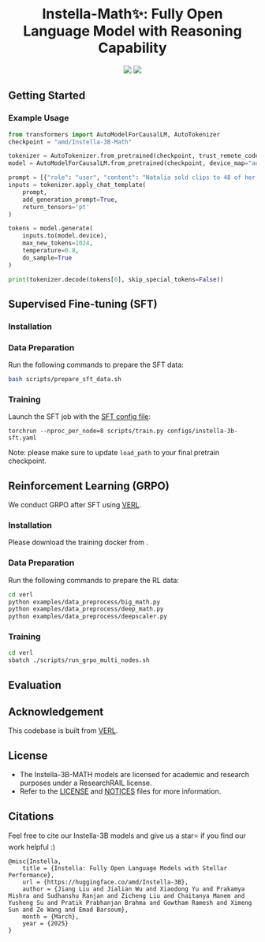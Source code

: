 <div align="center">
  <br>
  <br>
  <h1>Instella-Math✨: Fully Open Language Model with Reasoning Capability</h1>
<a href='https://huggingface.co/AIG-GenAI/Instella-3B-Math'><img src='https://img.shields.io/badge/%F0%9F%A4%97%20Hugging%20Face-Model-blue'></a>
<a href='https://rocm.blogs.amd.com/artificial-intelligence/introducing-instella-3B/README.html'><img src='https://img.shields.io/badge/Technical-Blog-red'></a> 
</div>



[^1]: Here even for instruct models, we compared against pre-training tokens as 1) exact open weigth instruct model training token numbers are unknown, and 2) adding instruct model training tokens (in billions) leads to marginally insignificant shift in trends.
## Getting Started

### Example Usage
```python
from transformers import AutoModelForCausalLM, AutoTokenizer
checkpoint = "amd/Instella-3B-Math"

tokenizer = AutoTokenizer.from_pretrained(checkpoint, trust_remote_code=True)
model = AutoModelForCausalLM.from_pretrained(checkpoint, device_map="auto", trust_remote_code=True)

prompt = [{"role": "user", "content": "Natalia sold clips to 48 of her friends in April, and then she sold half as many clips in May. How many clips did Natalia sell altogether in April and May? Let's think step by step and output the final answer within \\boxed{}."}]
inputs = tokenizer.apply_chat_template(
    prompt,
    add_generation_prompt=True,
    return_tensors='pt'
)

tokens = model.generate(
    inputs.to(model.device),
    max_new_tokens=1024,
    temperature=0.8,
    do_sample=True
)

print(tokenizer.decode(tokens[0], skip_special_tokens=False))
```

## Supervised Fine-tuning (SFT)

### Installation

### Data Preparation
Run the following commands to prepare the SFT data:
```bash
bash scripts/prepare_sft_data.sh
```
### Training 
Launch the SFT job with the [SFT config file](./configs/instella-3b-sft.yaml):

```
torchrun --nproc_per_node=8 scripts/train.py configs/instella-3b-sft.yaml
```

Note: please make sure to update `load_path` to your final pretrain checkpoint.

## Reinforcement Learning (GRPO)
We conduct GRPO after SFT using [VERL](https://github.com/volcengine/verl). 

### Installation
Please download the training docker from .

### Data Preparation
Run the following commands to prepare the RL data:
```bash
cd verl
python examples/data_preprocess/big_math.py
python examples/data_preprocess/deep_math.py
python examples/data_preprocess/deepscaler.py
```

### Training
```bash
cd verl
sbatch ./scripts/run_grpo_multi_nodes.sh
```

## Evaluation


 
## Acknowledgement
This codebase is built from [VERL](https://github.com/volcengine/verl). 

## License

- The Instella-3B-MATH models are licensed for academic and research purposes under a ResearchRAIL license. 
- Refer to the [LICENSE](./LICENSE) and [NOTICES](./NOTICES) files for more information.

## Citations
Feel free to cite our Instella-3B models and give us a star⭐ if you find our work helpful :)

```text
@misc{Instella,
    title = {Instella: Fully Open Language Models with Stellar Performance},
    url = {https://huggingface.co/amd/Instella-3B},
    author = {Jiang Liu and Jialian Wu and Xiaodong Yu and Prakamya Mishra and Sudhanshu Ranjan and Zicheng Liu and Chaitanya Manem and Yusheng Su and Pratik Prabhanjan Brahma and Gowtham Ramesh and Ximeng Sun and Ze Wang and Emad Barsoum},
    month = {March},
    year = {2025}
}
```
